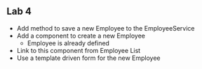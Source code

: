 ## Lab 4

* Add method to save a new Employee to the EmployeeService
* Add a component to create a new Employee
    * Employee is already defined
* Link to this component from Employee List
* Use a template driven form for the new Employee
